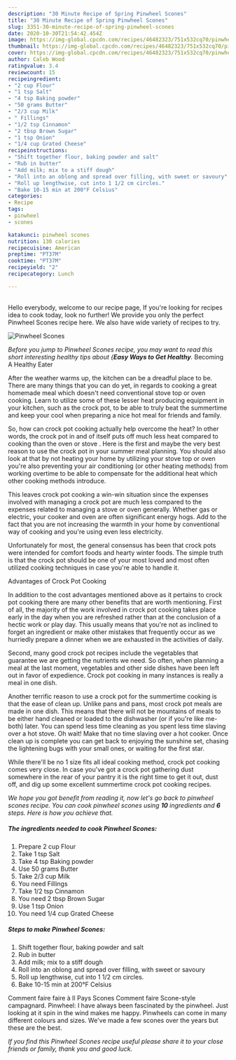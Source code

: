 ```yaml
---
description: "30 Minute Recipe of Spring Pinwheel Scones"
title: "30 Minute Recipe of Spring Pinwheel Scones"
slug: 3351-30-minute-recipe-of-spring-pinwheel-scones
date: 2020-10-30T21:54:42.454Z
image: https://img-global.cpcdn.com/recipes/46482323/751x532cq70/pinwheel-scones-recipe-main-photo.jpg
thumbnail: https://img-global.cpcdn.com/recipes/46482323/751x532cq70/pinwheel-scones-recipe-main-photo.jpg
cover: https://img-global.cpcdn.com/recipes/46482323/751x532cq70/pinwheel-scones-recipe-main-photo.jpg
author: Caleb Wood
ratingvalue: 3.4
reviewcount: 15
recipeingredient:
- "2 cup Flour"
- "1 tsp Salt"
- "4 tsp Baking powder"
- "50 grams Butter"
- "2/3 cup Milk"
- " Fillings"
- "1/2 tsp Cinnamon"
- "2 tbsp Brown Sugar"
- "1 tsp Onion"
- "1/4 cup Grated Cheese"
recipeinstructions:
- "Shift together flour, baking powder and salt"
- "Rub in butter"
- "Add milk; mix to a stiff dough"
- "Roll into an oblong and spread over filling, with sweet or savoury"
- "Roll up lengthwise, cut into 1 1/2 cm circles."
- "Bake 10-15 min at 200°F Celsius"
categories:
- Recipe
tags:
- pinwheel
- scones

katakunci: pinwheel scones 
nutrition: 130 calories
recipecuisine: American
preptime: "PT37M"
cooktime: "PT37M"
recipeyield: "2"
recipecategory: Lunch

---
```

<br>
Hello everybody, welcome to our recipe page, If you're looking for recipes idea to cook today, look no further! We provide you only the perfect Pinwheel Scones recipe here. We also have wide variety of recipes to try.
<br>


![Pinwheel Scones](https://img-global.cpcdn.com/recipes/46482323/751x532cq70/pinwheel-scones-recipe-main-photo.jpg)

<i>Before you jump to Pinwheel Scones recipe, you may want to read this short interesting healthy tips about {<strong>Easy Ways to Get Healthy</strong>.</i>
Becoming A Healthy Eater


After the weather warms up, the kitchen can be a dreadful place to be. There are many things that you can do yet, in regards to cooking a great homemade meal which doesn't need conventional stove top or oven cooking. Learn to utilize some of these lesser heat producing equipment in your kitchen, such as the crock pot, to be able to truly beat the summertime and keep your cool when preparing a nice hot meal for friends and family.

So, how can crock pot cooking actually help overcome the heat? In other words, the crock pot in and of itself puts off much less heat compared to cooking than the oven or stove . Here is the first and maybe the very best reason to use the crock pot in your summer meal planning. You should also look at that by not heating your home by utilizing your stove top or oven you're also preventing your air conditioning (or other heating methods) from working overtime to be able to compensate for the additional heat which other cooking methods introduce.

This leaves crock pot cooking a win-win situation since the expenses involved with managing a crock pot are much less compared to the expenses related to managing a stove or oven generally. Whether gas or electric, your cooker and oven are often significant energy hogs. Add to the fact that you are not increasing the warmth in your home by conventional way of cooking and you're using even less electricity.

Unfortunately for most, the general consensus has been that crock pots were intended for comfort foods and hearty winter foods.  The simple truth is that the crock pot should be one of your most loved and most often utilized cooking techniques in case you're able to handle it.  

Advantages of Crock Pot Cooking

In addition to the cost advantages mentioned above as it pertains to crock pot cooking there are many other benefits that are worth mentioning. First of all, the majority of the work involved in crock pot cooking takes place early in the day when you are refreshed rather than at the conclusion of a hectic work or play day. This usually means that you're not as inclined to forget an ingredient or make other mistakes that frequently occur as we hurriedly prepare a dinner when we are exhausted in the activities of daily.

Second, many good crock pot recipes include the vegetables that guarantee we are getting the nutrients we need. So often, when planning a meal at the last moment, vegetables and other side dishes have been left out in favor of expedience. Crock pot cooking in many instances is really a meal in one dish.

Another terrific reason to use a crock pot for the summertime cooking is that the ease of clean up.  Unlike pans and pans, most crock pot meals are made in one dish. This means that there will not be mountains of meals to be either hand cleaned or loaded to the dishwasher (or if you're like me-both) later. You can spend less time cleaning as you spent less time slaving over a hot stove. Oh wait! Make that no time slaving over a hot cooker. Once clean up is complete you can get back to enjoying the sunshine set, chasing the lightening bugs with your small ones, or waiting for the first star.

While there'll be no 1 size fits all ideal cooking method, crock pot cooking comes very close. In case you've got a crock pot gathering dust somewhere in the rear of your pantry it is the right time to get it out, dust off, and dig up some excellent summertime crock pot cooking recipes.


<i>We hope you got benefit from reading it, now let's go back to pinwheel scones recipe. You can cook pinwheel scones using <strong>10</strong> ingredients and <strong>6</strong> steps. Here is how you achieve that.
</i>

##### The ingredients needed to cook Pinwheel Scones:

1. Prepare 2 cup Flour
1. Take 1 tsp Salt
1. Take 4 tsp Baking powder
1. Use 50 grams Butter
1. Take 2/3 cup Milk
1. You need  Fillings
1. Take 1/2 tsp Cinnamon
1. You need 2 tbsp Brown Sugar
1. Use 1 tsp Onion
1. You need 1/4 cup Grated Cheese


##### Steps to make Pinwheel Scones:

1. Shift together flour, baking powder and salt
1. Rub in butter
1. Add milk; mix to a stiff dough
1. Roll into an oblong and spread over filling, with sweet or savoury
1. Roll up lengthwise, cut into 1 1/2 cm circles.
1. Bake 10-15 min at 200°F Celsius


Comment faire faire à Il Pays Scones Comment faire Scone-style campagnard. Pinwheel: I have always been fascinated by the pinwheel. Just looking at it spin in the wind makes me happy. Pinwheels can come in many different colours and sizes. We&#39;ve made a few scones over the years but these are the best. 

<i>If you find this Pinwheel Scones recipe useful please share it to your close friends or family, thank you and good luck.</i>
